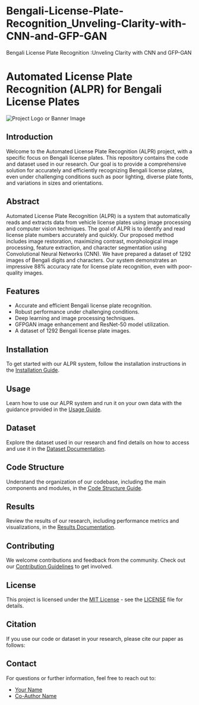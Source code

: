 # Bengali-License-Plate-Recognition_Unveling-Clarity-with-CNN-and-GFP-GAN
Bengali License Plate Recognition :Unveling Clarity with CNN and GFP-GAN

# Automated License Plate Recognition (ALPR) for Bengali License Plates

![Project Logo or Banner Image](link_to_image.png)

## Introduction

Welcome to the Automated License Plate Recognition (ALPR) project, with a specific focus on Bengali license plates. This repository contains the code and dataset used in our research. Our goal is to provide a comprehensive solution for accurately and efficiently recognizing Bengali license plates, even under challenging conditions such as poor lighting, diverse plate fonts, and variations in sizes and orientations.

## Abstract

Automated License Plate Recognition (ALPR) is a system that automatically reads and extracts data from vehicle license plates using image processing and computer vision techniques. The goal of ALPR is to identify and read license plate numbers accurately and quickly. Our proposed method includes image restoration, maximizing contrast, morphological image processing, feature extraction, and character segmentation using Convolutional Neural Networks (CNN). We have prepared a dataset of 1292 images of Bengali digits and characters. Our system demonstrates an impressive 88% accuracy rate for license plate recognition, even with poor-quality images.

## Features

- Accurate and efficient Bengali license plate recognition.
- Robust performance under challenging conditions.
- Deep learning and image processing techniques.
- GFPGAN image enhancement and ResNet-50 model utilization.
- A dataset of 1292 Bengali license plate images.

## Installation

To get started with our ALPR system, follow the installation instructions in the [Installation Guide](installation.md).

## Usage

Learn how to use our ALPR system and run it on your own data with the guidance provided in the [Usage Guide](usage.md).

## Dataset

Explore the dataset used in our research and find details on how to access and use it in the [Dataset Documentation](dataset.md).

## Code Structure

Understand the organization of our codebase, including the main components and modules, in the [Code Structure Guide](code_structure.md).

## Results

Review the results of our research, including performance metrics and visualizations, in the [Results Documentation](results.md).

## Contributing

We welcome contributions and feedback from the community. Check out our [Contribution Guidelines](CONTRIBUTING.md) to get involved.

## License

This project is licensed under the [MIT License](LICENSE) - see the [LICENSE](LICENSE) file for details.

## Citation

If you use our code or dataset in your research, please cite our paper as follows:








## Contact

For questions or further information, feel free to reach out to:

- [Your Name](mailto:your.email@example.com)
- [Co-Author Name](mailto:co.author@example.com)


